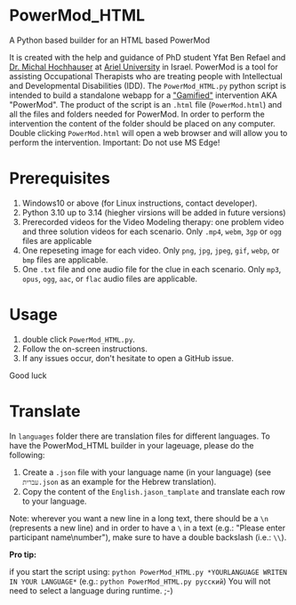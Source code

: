 # PowerMod_HTML

 A Python based builder for an HTML based PowerMod

 It is created with the help and guidance of PhD student Yfat Ben Refael and [Dr. Michal Hochhauser](https://www.ariel.ac.il/wp/itr/) at [Ariel University](https://www.ariel.ac.il/wp/en/) in Israel.
 PowerMod is a tool for assisting Occupational Therapists who are treating people with Intellectual and Developmental Disabilities (IDD).
 The `PowerMod_HTML.py` python script is intended to build a standalone webapp for a ["Gamified"](https://doi.org/10.1080/10447318.2024.2381928) intervention AKA "PowerMod".
 The product of the script is an `.html` file (`PowerMod.html`) and all the files and folders needed for PowerMod.
 In order to perform the intervention the content of the folder should be placed on any computer. Double clicking `PowerMod.html` will open a web browser and will allow you to perform the intervention.
 Important: Do not use MS Edge!

# Prerequisites
 1. Windows10 or above (for Linux instructions, contact developer).
 2. Python 3.10 up to 3.14 (hiegher virsions will be added in future versions)
 3. Prerecorded videos for the Video Modeling therapy: one problem video and three solution videos for each scenario. Only `.mp4`, `webm`, `3gp` or `ogg` files are applicable
 4. One repeseting image for each video. Only `png`, `jpg`, `jpeg`, `gif`, `webp`, or `bmp` files are applicable.
 5. One `.txt` file and one audio file for the clue in each scenario. Only `mp3`, `opus`, `ogg`, `aac`, or `flac` audio files are applicable.

# Usage
 1. double click `PowerMod_HTML.py`.
 2. Follow the on-screen instructions.
 3. If any issues occur, don't hesitate to open a GitHub issue.
 
 Good luck

# Translate
 In `languages` folder there are translation files for different languages.
 To have the PowerMod_HTML builder in your lageuage, please do the following:
 1. Create a `.json` file with your language name (in your language) (see `עברית.json` as an example for the Hebrew translation).
 2. Copy the content of the `English.jason_tamplate` and translate each row to your language.


 Note: wherever you want a new line in a long text, there should be a `\n` (represents a new line) and in order to have a `\` in a text (e.g.: "Please enter participant name\\number"), make sure to have a double backslash (i.e.: `\\`).



**Pro tip:**

if you start the script using:
`python PowerMod_HTML.py *YOURLANGUAGE WRITEN IN YOUR LANGUAGE*` (e.g.: `python PowerMod_HTML.py русский`)
You will not need to select a language during runtime. ;-)
